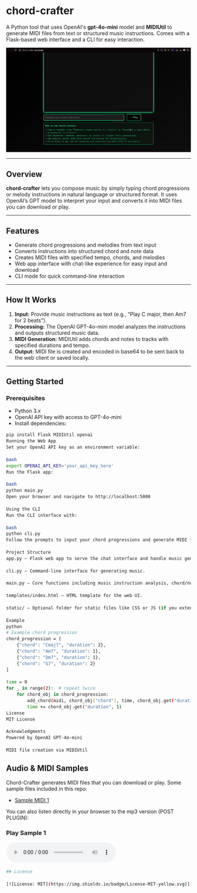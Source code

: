 # chord-crafter

A Python tool that uses OpenAI's **gpt-4o-mini** model and **MIDIUtil** to generate MIDI files from text or structured music instructions. Comes with a Flask-based web interface and a CLI for easy interaction.

![A GIF of the real-time C-nebot dashboard in action](https://github.com/daniel-c-silva/chord-crafter/blob/main/Assets/chordcraft.gif?raw=true)

---

## Overview

**chord-crafter** lets you compose music by simply typing chord progressions or melody instructions in natural language or structured format. It uses OpenAI’s GPT model to interpret your input and converts it into MIDI files you can download or play.

---

## Features

- Generate chord progressions and melodies from text input
- Converts instructions into structured chord and note data
- Creates MIDI files with specified tempo, chords, and melodies
- Web app interface with chat-like experience for easy input and download
- CLI mode for quick command-line interaction

---

## How It Works

1. **Input:** Provide music instructions as text (e.g., “Play C major, then Am7 for 2 beats”).
2. **Processing:** The OpenAI GPT-4o-mini model analyzes the instructions and outputs structured music data.
3. **MIDI Generation:** MIDIUtil adds chords and notes to tracks with specified durations and tempo.
4. **Output:** MIDI file is created and encoded in base64 to be sent back to the web client or saved locally.

---

## Getting Started

### Prerequisites

- Python 3.x
- OpenAI API key with access to GPT-4o-mini
- Install dependencies:

```bash
pip install Flask MIDIUtil openai
Running the Web App
Set your OpenAI API key as an environment variable:

bash
export OPENAI_API_KEY='your_api_key_here'
Run the Flask app:

bash
python main.py
Open your browser and navigate to http://localhost:5000

Using the CLI
Run the CLI interface with:

bash
python cli.py
Follow the prompts to input your chord progressions and generate MIDI files from the terminal.

Project Structure
app.py — Flask web app to serve the chat interface and handle music generation requests.

cli.py — Command-line interface for generating music.

main.py — Core functions including music instruction analysis, chord/note adding, and MIDI file handling.

templates/index.html — HTML template for the web UI.

static/ — Optional folder for static files like CSS or JS (if you extend UI).

Example
python
# Example chord progression
chord_progression = [
    {"chord": "Cmaj7", "duration": 2},
    {"chord": "Am7", "duration": 1},
    {"chord": "Dm7", "duration": 1},
    {"chord": "G7", "duration": 2}
]

time = 0
for _ in range(2):  # repeat twice
    for chord_obj in chord_progression:
        add_chord(midi, chord_obj["chord"], time, chord_obj.get("duration", 1), track=0)
        time += chord_obj.get("duration", 1)
License
MIT License

Acknowledgments
Powered by OpenAI GPT-4o-mini

MIDI file creation via MIDIUtil
````

## Audio & MIDI Samples

Chord-Crafter generates MIDI files that you can download or play. Some sample files included in this repo:

- [Sample MIDI 1](https://github.com/daniel-c-silva/chord-crafter/blob/main/Assets/generated%20(3).mid?raw=true)

You can also listen directly in your browser to the mp3 version (POST PLUGIN):

### Play Sample 1
<audio controls>
  <source src="https://daniel-c-silva.github.io/chord-crafter/Assets/testfromprompt.mp3" type="audio/mpeg">
  Your browser does not support the audio element.
</audio>

```bash
## License

[![License: MIT](https://img.shields.io/badge/License-MIT-yellow.svg)](https://opensource.org/licenses/MIT)
```
